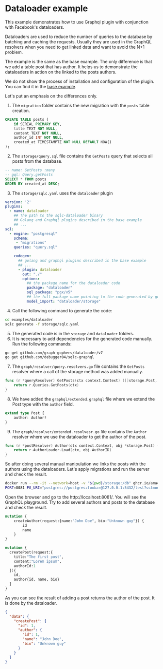 # Dataloader example

This example demonstrates how to use Graphql plugin with conjunction with Facebook's dataloaders.

Dataloaders are used to reduce the number of queries to the database by batching and caching the requests.
Usually they are used in the GraphQL resolvers when you need to get linked data and want to avoid the N+1 problem.

The example is the same as the base example. The only difference is that we add a table post that has author. It helps us to demonstrate the dataloaders in action on the linked to the posts authors.

We do not show the process of installation and configuration of the plugin. You can find it in the [base example](../dataloader/README.md).

Let's put an emphasis on the differences only.

1. The `migration` folder contains the new migration with the `posts` table creation.
```sql
CREATE TABLE posts (
    id SERIAL PRIMARY KEY,
    title TEXT NOT NULL,
    content TEXT NOT NULL,
    author_id INT NOT NULL,
    created_at TIMESTAMPTZ NOT NULL DEFAULT NOW()
);
```
2. The `storage/query.sql` file contains the `GetPosts` query that selects all posts from the database.
```sql
-- name: GetPosts :many
-- gql: Query.getPosts
SELECT * FROM posts
ORDER BY created_at DESC;
```
3. The `storage/sqlc.yaml` uses the `dataloader` plugin
```yaml
version: '2'
plugins:
  - name: dataloader
    ## The path to the sqlc-dataloader binary
    ## Golang and Graphql plugins described in the base example
    ## ...
sql:
  - engine: "postgresql"
    schema:
     - "migrations"
    queries: "query.sql"

    codegen:
      ## golang and graphql plugins described in the base example
      ## ...
      - plugin: dataloader
        out: "./"
        options:
          ## the package name for the dataloader code
          package: "dataloader"
          sql_package: "pgx/v5"
          ## the full package name pointing to the code generated by golang plugin
          model_import: "dataloader/storage"
```
4. Call the following command to generate the code:
```bash
cd examples/dataloader
sqlc generate -f storage/sqlc.yaml
```
5. The generated code is in the `storage` and `dataloader` folders.
6. It is necessary to add dependencies for the generated code manually. Run the following commands:
```bash
go get github.com/graph-gophers/dataloader/v7
go get github.com/debugger84/sqlc-graphql
```
7. The `graph/resolver/query.resolvers.go` file contains the `GetPosts` resolver where a call of the storage method was added manually.
```go
func (r *queryResolver) GetPosts(ctx context.Context) ([]storage.Post, error) {
	return r.Queries.GetPosts(ctx)
}
```
8. We have added the `graphql/extended.graphql` file where we extend the Post type with the `author` field.
```graphql
extend type Post {
    author: Author! 
}
```
9. The `graph/resolver/extended.resolvesr.go` file contains the `Author` resolver where we use the dataloader to get the author of the post.
```go
func (r *postResolver) Author(ctx context.Context, obj *storage.Post) (storage.Author, error) {
	return r.AuthorLoader.Load(ctx, obj.AuthorID)
}
```

So after doing several manual manipulation we links the posts with the authors using the dataloaders. 
Let's apply migrations and run the server and check the result.

```bash
docker run --rm -it --network=host -v "$(pwd)/storage:/db" ghcr.io/amacneil/dbmate -u "postgres://postgres:foobar@localhost:5432/test?sslmode=disable" up
PORT=8081 PG_URI="postgres://postgres:foobar@127.0.0.1:5432/test?sslmode=disable" go run server.go
```

Open the browser and go to the http://localhost:8081/. You will see the GraphQL playground.
Try to add several authors and posts to the database and check the result. 

```graphql
mutation {
    createAuthor(request:{name:"John Doe", bio:"Unknown guy"}) {
        id
        name
    }
}
```

```graphql
mutation {
  createPost(request:{
    title:"The first post", 
    content:"Lorem ipsum", 
    authorId:1
  }){
    id,
    author{id, name, bio}
  }
}
```

As you can see the result of adding a post returns the author of the post. It is done by the dataloader.
```json
{
  "data": {
    "createPost": {
      "id": 1,
      "author": {
        "id": 1,
        "name": "John Doe",
        "bio": "Unknown guy"
      }
    }
  }
}
```